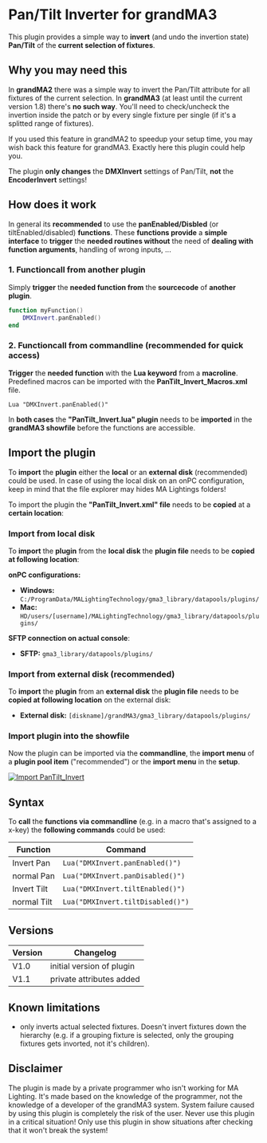 # Pan/Tilt Inverter for grandMA3
This plugin provides a simple way to **invert** (and undo the invertion state) **Pan/Tilt** of the **current selection of fixtures**.

## Why you may need this
In **grandMA2** there was a simple way to invert the Pan/Tilt attribute for all fixtures of the current selection. In **grandMA3** (at least until the current version 1.8) there's **no such way**. You'll need to check/uncheck the invertion inside the patch or by every single fixture per single (if it's a splitted range of fixtures).

If you used this feature in grandMA2 to speedup your setup time, you may wish back this feature for grandMA3. Exactly here this plugin could help you.

The plugin **only changes** the **DMXInvert** settings of Pan/Tilt, **not** the **EncoderInvert** settings!

## How does it work
In general its **recommended** to use the **panEnabled/Disbled** (or tiltEnabled/disabled) **functions**. These **functions provide** a **simple interface** to **trigger** the **needed routines without** the need of **dealing with function arguments**, handling of wrong inputs, ...

### 1. Functioncall from another plugin
Simply **trigger** the **needed function from** the **sourcecode** of **another plugin**.

```lua
function myFunction()
    DMXInvert.panEnabled()
end
```

### 2. Functioncall from commandline (recommended for quick access)
**Trigger** the **needed function** with the **Lua keyword** from a **macroline**. Predefined macros can be imported with the **PanTilt_Invert_Macros.xml** file.

```
Lua "DMXInvert.panEnabled()"
```
In **both cases** the **"PanTilt_Invert.lua" plugin** needs to be **imported** in the **grandMA3 showfile** before the functions are accessible.

## Import the plugin
To **import** the **plugin** either the **local** or an **external disk** (recommended) could be used.
In case of using the local disk on an onPC configuration, keep in mind that the file explorer may hides MA Lightings folders!

To import the plugin the **"PanTilt_Invert.xml" file** needs to be **copied** at a **certain location**:

### Import from local disk
To **import** the **plugin** from the **local disk** the **plugin file** needs to be **copied at following location**:

**onPC configurations:**
- **Windows:** `C:/ProgramData/MALightingTechnology/gma3_library/datapools/plugins/`
- **Mac:** `HD/users/[username]/MALightingTechnology/gma3_library/datapools/plugins/`

**SFTP connection on actual console**:
- **SFTP:** `gma3_library/datapools/plugins/`

### Import from external disk (recommended)
To **import** the **plugin** from an **external disk** the **plugin file** needs to be **copied at following location** on the external disk:
- **External disk:** `[diskname]/grandMA3/gma3_library/datapools/plugins/`

### Import plugin into the showfile
Now the plugin can be imported via the **commandline**, the **import menu** of a **plugin pool item** ("recommended") or the **import menu** in the **setup**. 


[![Import PanTilt_Invert](https://i.imgur.com/7Nd0Srk.png)](https://i.imgur.com/7Nd0Srk.png)

## Syntax

To **call** the **functions via commandline** (e.g. in a macro that's assigned to a x-key) the **following commands** could be used:

| Function | Command |
| ------- | --------- |
| Invert Pan | ```Lua("DMXInvert.panEnabled()")``` |
| normal Pan | ```Lua("DMXInvert.panDisabled()")``` |
| Invert Tilt | ```Lua("DMXInvert.tiltEnabled()")``` |
| normal Tilt | ```Lua("DMXInvert.tiltDisabled()")``` |

## Versions
| Version | Changelog |
| ------- | --------- |
| V1.0| initial version of plugin |
| V1.1| private attributes added |

## Known limitations
- only inverts actual selected fixtures. Doesn't invert fixtures down the hierarchy (e.g. if a grouping fixture is selected, only the grouping fixtures gets invorted, not it's children).

## Disclaimer
The plugin is made by a private programmer who isn't working for MA Lighting. It's made based on the knowledge of the programmer, not the knowledge of a developer of the grandMA3 system. System failure caused by using this plugin is completely the risk of the user. Never use this plugin in a critical situation! Only use this plugin in show situations after checking that it won't break the system! 